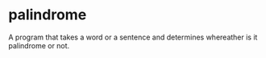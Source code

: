 # palindrome
A program that takes a word or a sentence and determines whereather is it palindrome or not.
